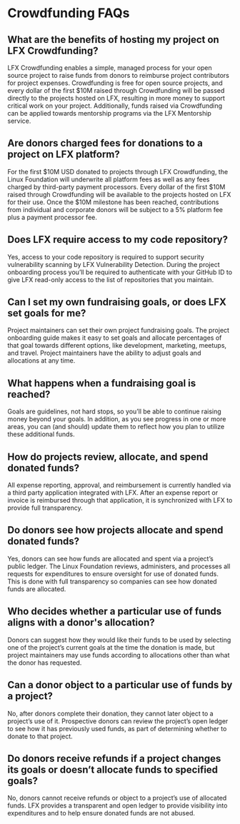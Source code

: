 # Crowdfunding FAQs

## What are the benefits of hosting my project on LFX Crowdfunding? <a id="FundingFAQs-WhatarethebenefitsofhostingmyprojectonCommunityBridgeFunding?"></a>

LFX Crowdfunding enables a simple, managed process for your open source project to raise funds from donors to reimburse project contributors for project expenses. Crowdfunding is free for open source projects, and every dollar of the first $10M raised through Crowdfunding will be passed directly to the projects hosted on LFX, resulting in more money to support critical work on your project. Additionally, funds raised via Crowdfunding can be applied towards mentorship programs via the LFX Mentorship service.

## Are donors charged fees for donations to a project on LFX platform? <a id="FundingFAQs-AredonorschargedfeesfordonationstoaprojectonCommunityBridge?"></a>

For the first $10M USD donated to projects through LFX Crowdfunding, the Linux Foundation will underwrite all platform fees as well as any fees charged by third-party payment processors. Every dollar of the first $10M raised through Crowdfunding will be available to the projects hosted on LFX for their use. Once the $10M milestone has been reached, contributions from individual and corporate donors will be subject to a 5% platform fee plus a payment processor fee.

## Does LFX require access to my code repository? <a id="FundingFAQs-DoesCommunityBridgerequireaccesstomycoderepository?"></a>

Yes, access to your code repository is required to support security vulnerability scanning by LFX Vulnerability Detection. During the project onboarding process you’ll be required to authenticate with your GitHub ID to give LFX read-only access to the list of repositories that you maintain.

## Can I set my own fundraising goals, or does LFX set goals for me? <a id="FundingFAQs-CanIsetmyownfundraisinggoals,ordoesCommunityBridgesetgoalsforme?"></a>

Project maintainers can set their own project fundraising goals. The project onboarding guide makes it easy to set goals and allocate percentages of that goal towards different options, like development, marketing, meetups, and travel. Project maintainers have the ability to adjust goals and allocations at any time.

## What happens when a fundraising goal is reached? <a id="FundingFAQs-Whathappenswhenafundraisinggoalisreached?"></a>

Goals are guidelines, not hard stops, so you’ll be able to continue raising money beyond your goals. In addition, as you see progress in one or more areas, you can \(and should\) update them to reflect how you plan to utilize these additional funds.

## How do projects review, allocate, and spend donated funds? <a id="FundingFAQs-Howdoprojectsreview,allocate,andspenddonatedfunds?"></a>

All expense reporting, approval, and reimbursement is currently handled via a third party application integrated with LFX. After an expense report or invoice is reimbursed through that application, it is synchronized with LFX to provide full transparency.

## Do donors see how projects allocate and spend donated funds? <a id="FundingFAQs-Dodonorsseehowprojectsallocateandspenddonatedfunds?"></a>

Yes, donors can see how funds are allocated and spent via a project’s public ledger. The Linux Foundation reviews, administers, and processes all requests for expenditures to ensure oversight for use of donated funds. This is done with full transparency so companies can see how donated funds are allocated.

## Who decides whether a particular use of funds aligns with a donor's allocation? <a id="FundingFAQs-Whodecideswhetheraparticularuseoffundsalignswithadonor&apos;sallocation?"></a>

Donors can suggest how they would like their funds to be used by selecting one of the project’s current goals at the time the donation is made, but project maintainers may use funds according to allocations other than what the donor has requested.

## Can a donor object to a particular use of funds by a project? <a id="FundingFAQs-Canadonorobjecttoaparticularuseoffundsbyaproject?"></a>

No, after donors complete their donation, they cannot later object to a project’s use of it. Prospective donors can review the project’s open ledger to see how it has previously used funds, as part of determining whether to donate to that project.

## Do donors receive refunds if a project changes its goals or doesn’t allocate funds to specified goals? <a id="FundingFAQs-Dodonorsreceiverefundsifaprojectchangesitsgoalsordoesn&#x2019;tallocatefundstospecifiedgoals?"></a>

No, donors cannot receive refunds or object to a project’s use of allocated funds. LFX provides a transparent and open ledger to provide visibility into expenditures and to help ensure donated funds are not abused.

